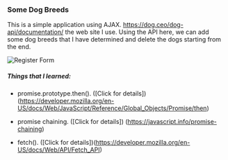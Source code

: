 ### Some Dog Breeds

This is a simple application using AJAX.
https://dog.ceo/dog-api/documentation/ the web site I use. 
Using the API here, we can add some dog breeds that I have determined and delete the dogs starting from the end.

![Register Form](https://i.hizliresim.com/Id2tGK.png)


##### Things that I learned:

- promise.prototype.then(). ([Click for details])(https://developer.mozilla.org/en-US/docs/Web/JavaScript/Reference/Global_Objects/Promise/then)

- promise chaining. ([Click for details]) (https://javascript.info/promise-chaining)

- fetch(). ([Click for details])(https://developer.mozilla.org/en-US/docs/Web/API/Fetch_API)

